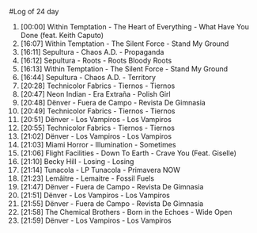 #Log of 24 day

1. [00:00] Within Temptation - The Heart of Everything - What Have You Done (feat. Keith Caputo)
1. [16:07] Within Temptation - The Silent Force - Stand My Ground
1. [16:11] Sepultura - Chaos A.D. - Propaganda
1. [16:12] Sepultura - Roots - Roots Bloody Roots
1. [16:13] Within Temptation - The Silent Force - Stand My Ground
1. [16:44] Sepultura - Chaos A.D. - Territory
1. [20:28] Technicolor Fabrics - Tiernos - Tiernos
1. [20:47] Neon Indian - Era Extraña - Polish Girl
1. [20:48] Dënver - Fuera de Campo - Revista De Gimnasia
1. [20:49] Technicolor Fabrics - Tiernos - Tiernos
1. [20:51] Dënver - Los Vampiros - Los Vampiros
1. [20:55] Technicolor Fabrics - Tiernos - Tiernos
1. [21:02] Dënver - Los Vampiros - Los Vampiros
1. [21:03] Miami Horror - Illumination - Sometimes
1. [21:06] Flight Facilities - Down To Earth - Crave You (Feat. Giselle)
1. [21:10] Becky Hill - Losing - Losing
1. [21:14] Tunacola - LP Tunacola - Primavera NOW
1. [21:23] Lemâitre - Lemaitre - Fossil Fuels
1. [21:47] Dënver - Fuera de Campo - Revista De Gimnasia
1. [21:51] Dënver - Los Vampiros - Los Vampiros
1. [21:55] Dënver - Fuera de Campo - Revista De Gimnasia
1. [21:58] The Chemical Brothers - Born in the Echoes - Wide Open
1. [21:59] Dënver - Los Vampiros - Los Vampiros
